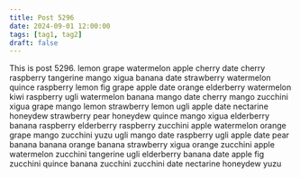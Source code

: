 ```yaml
---
title: Post 5296
date: 2024-09-01 12:00:00
tags: [tag1, tag2]
draft: false
---
```

This is post 5296.
lemon
grape
watermelon
apple
cherry
date
cherry
raspberry
tangerine
mango
xigua
banana
date
strawberry
watermelon
quince
raspberry
lemon
fig
grape
apple
date
orange
elderberry
watermelon
kiwi
raspberry
ugli
watermelon
banana
mango
date
cherry
mango
zucchini
xigua
grape
mango
lemon
strawberry
lemon
ugli
apple
date
nectarine
honeydew
strawberry
pear
honeydew
quince
mango
xigua
elderberry
banana
raspberry
elderberry
raspberry
zucchini
apple
watermelon
orange
grape
mango
zucchini
yuzu
ugli
mango
date
raspberry
ugli
apple
date
pear
banana
banana
orange
banana
strawberry
xigua
orange
zucchini
apple
watermelon
zucchini
tangerine
ugli
elderberry
banana
date
apple
fig
zucchini
quince
banana
zucchini
zucchini
date
nectarine
honeydew
yuzu
